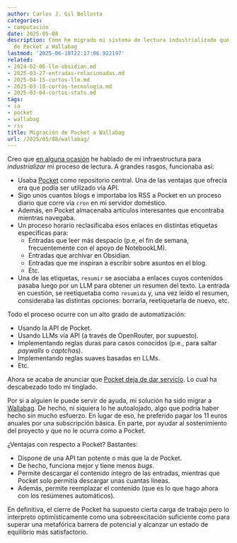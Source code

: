 ```yaml
---
author: Carlos J. Gil Bellosta
categories:
- computación
date: 2025-05-08
description: Cómo he migrado mi sistema de lectura industrializado que usa AI y LLMs
  de Pocket a Wallabag
lastmod: '2025-06-18T22:17:06.922197'
related:
- 2024-02-06-llm-obsidian.md
- 2025-03-27-entradas-relacionadas.md
- 2025-04-15-cortos-llm.md
- 2025-03-18-cortos-tecnologia.md
- 2025-03-04-cortos-stats.md
tags:
- ia
- pocket
- wallabag
- rss
title: Migración de Pocket a Wallabag
url: /2025/05/08/wallabag/
---
```


Creo que [en alguna ocasión](/2024/02/06/llms-pocket-obsidian/) he hablado de mi infraestructura para _industrializar_ mi proceso de lectura. A grandes rasgos, funcionaba así:
- Usaba [Pocket](https://en.wikipedia.org/wiki/Pocket_(service)) como repositorio central. Una de las ventajas que ofrecía era que podía ser utilizado vía API.
- Sigo unos cuantos blogs e importaba los RSS a Pocket en un proceso diario que corre via `cron` en mi servidor doméstico.
- Además, en Pocket almacenaba artículos interesantes que encontraba mientras navegaba.
- Un proceso horario reclasificaba esos enlaces en distintas etiquetas específicas para:
    - Entradas que leer más despacio (p.e, el fin de semana, frecuentemente con el apoyo de NotebookLM).
    - Entradas que archivar en Obsidian.
    - Entradas que me inspiran a escribir sobre asuntos en el blog.
    - Etc.
- Una de las etiquetas, `resumir` se asociaba a enlaces cuyos contenidos pasaba luego por un LLM para obtener un resumen del texto. La entrada en cuestión, se reetiquetaba como `resumida` y, una vez leído el resumen, consideraba las distintas opciones: borrarla, reetiquetarla de nuevo, etc.

Todo el proceso ocurre con un alto grado de automatización:
- Usando la API de Pocket.
- Usando LLMs vía API (a través de OpenRouter, por supuesto).
- Implementando reglas duras para casos conocidos (p.e., para saltar _paywalls_ o _captchas_).
- Implementando reglas suaves basadas en LLMs.
- Etc.

Ahora se acaba de anunciar que [Pocket deja de dar servicio](https://support.mozilla.org/en-US/kb/future-of-pocket). Lo cual ha descabezado todo mi tinglado.

Por si a alguien le puede servir de ayuda, mi solución ha sido migrar a [Wallabag](https://wallabag.it/en/). De hecho, ni siquiera lo he autoalojado, algo que podría haber hecho sin mucho esfuerzo. En lugar de eso, he preferido pagar los 11 euros anuales por una subscripción básica. En parte, por ayudar al sostenimiento del proyecto y que no le ocurra como a Pocket.

¿Ventajas con respecto a Pocket? Bastantes:
- Dispone de una API tan potente o más que la de Pocket.
- De hecho, funciona mejor y tiene menos _bugs_.
- Permite descargar el contenido íntegro de las entradas, mientras que Pocket solo permitía descargar unas cuantas líneas.
- Además, permite reemplazar el contenido (que es lo que hago ahora con los resúmenes automáticos).

En definitiva, el cierre de Pocket ha supuesto cierta carga de trabajo pero lo interpreto optimísticamente como una sobreexcitación suficiente como para superar una metafórica barrera de potencial y alcanzar un estado de equilibrio más satisfactorio.